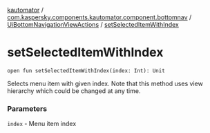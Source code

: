 [kautomator](../../index.md) / [com.kaspersky.components.kautomator.component.bottomnav](../index.md) / [UiBottomNavigationViewActions](index.md) / [setSelectedItemWithIndex](./set-selected-item-with-index.md)

# setSelectedItemWithIndex

`open fun setSelectedItemWithIndex(index: Int): Unit`

Selects menu item with given index. Note that this method uses view hierarchy which could be changed at any time.

### Parameters

`index` - Menu item index